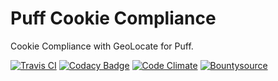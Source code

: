 # Puff Cookie Compliance

Cookie Compliance with GeoLocate for Puff.

[![Travis CI](https://api.travis-ci.org/eustasy/puff-cookiecompliance.svg?branch=master)](https://travis-ci.org/eustasy/puff-cookiecompliance)
[![Codacy Badge](https://api.codacy.com/project/badge/Grade/52ccf33f32334e0f8239254e4c142310)](https://www.codacy.com/app/eustasy/puff-cookiecompliance)
[![Code Climate](https://codeclimate.com/github/eustasy/puff-cookiecompliance/badges/gpa.svg)](https://codeclimate.com/github/eustasy/puff-cookiecompliance)
[![Bountysource](https://www.bountysource.com/badge/tracker?tracker_id=22270209)](https://www.bountysource.com/teams/eustasy/issues?tracker_ids=22270209)
